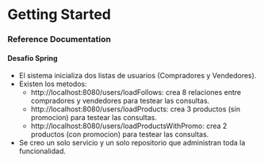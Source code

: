 # Getting Started

### Reference Documentation

#### Desafío Spring

* El sistema inicializa dos listas de usuarios (Compradores y Vendedores).
* Existen los metodos:<br>
  * http://localhost:8080/users/loadFollows: crea 8 relaciones entre compradores y vendedores para testear las consultas.
  * http://localhost:8080/users/loadProducts: crea 3 productos (sin promocion) para testear las consultas.
  * http://localhost:8080/users/loadProductsWithPromo: crea 2 productos (con promocion) para testear las consultas.
* Se creo un solo servicio y un solo repositorio que administran toda la funcionalidad.

